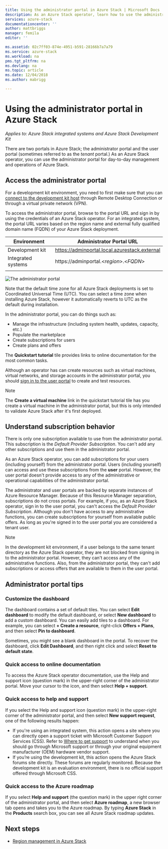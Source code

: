 ```yaml
---
title: Using the administrator portal in Azure Stack | Microsoft Docs
description: As an Azure Stack operator, learn how to use the administrator portal.
services: azure-stack
documentationcenter: ''
author: mattbriggs
manager: femila
editor: ''

ms.assetid: 02c7ff03-874e-4951-b591-28166b7a7a79
ms.service: azure-stack
ms.workload: na
pms.tgt_pltfrm: na
ms.devlang: na
ms.topic: article
ms.date: 12/04/2018
ms.author: mabrigg

---
```

# Using the administrator portal in Azure Stack

*Applies to: Azure Stack integrated systems and Azure Stack Development Kit*

There are two portals in Azure Stack; the administrator portal and the user portal (sometimes referred to as the *tenant* portal.) As an Azure Stack operator, you can use the administrator portal for day-to-day management and operations of Azure Stack.

## Access the administrator portal

For a development kit environment, you need to first make sure that you can [connect to the development kit host](azure-stack-connect-azure-stack.md) through Remote Desktop Connection or through a virtual private network (VPN).

To access the administrator portal, browse to the portal URL and sign in by using the credentials of an Azure Stack operator. For an integrated system, the portal URL varies based on the region name and external fully qualified domain name (FQDN) of your Azure Stack deployment.

| Environment | Administrator Portal URL |   
| -- | -- | 
| Development kit| https://adminportal.local.azurestack.external  |
| Integrated systems | https://adminportal.&lt;*region*&gt;.&lt;*FQDN*&gt; | 
| | |

 ![The administrator portal](media/azure-stack-manage-portals/admin-portal.png)

Note that the default time zone for all Azure Stack deployments is set to Coordinated Universal Time (UTC). You can select a time zone when installing Azure Stack, however it automatically reverts to UTC as the default during installation.

In the administrator portal, you can do things such as:

* Manage the infrastructure (including system health, updates, capacity, etc.)
* Populate the marketplace
* Create subscriptions for users
* Create plans and offers

The **Quickstart tutorial** tile provides links to online documentation for the most common tasks.

Although an operator has can create resources such as virtual machines, virtual networks, and storage accounts in the administrator portal, you should [sign in to the user portal](user/azure-stack-use-portal.md) to create and test resources.

>[!NOTE]
>The **Create a virtual machine** link in the quickstart tutorial tile has you create a virtual machine in the administrator portal, but this is only intended to validate Azure Stack after it's first deployed.

## Understand subscription behavior

There is only one subscription available to use from the administrator portal. This subscription is the *Default Provider Subscription*. You can't add any other subscriptions and use them in the administrator portal.

As an Azure Stack operator, you can add subscriptions for your users (including yourself) from the administrator portal. Users (including yourself) can access and use these subscriptions from the **user** portal. However, the user portal doesn't provide access to any of the administrative or operational capabilities of the administrator portal.

The administrator and user portals are backed by separate instances of Azure Resource Manager. Because of this Resource Manager separation, subscriptions do not cross portals. For example, if you, as an Azure Stack operator, sign in to the user portal, you can't access the *Default Provider Subscription*. Although you don't have access to any administrative functions, you can create subscriptions for yourself from available public offers. As long as you're signed in to the user portal you are considered a tenant user.

  >[!NOTE]
  >In the development kit environment, if a user belongs to the same tenant directory as the Azure Stack operator, they are not blocked from signing in to the administrator portal. However, they can't access any of the administrative functions. Also, from the administrator portal, they can't add subscriptions or access offers that are available to them in the user portal.

## Administrator portal tips

### Customize the dashboard

The dashboard contains a set of default tiles. You can select **Edit dashboard** to modify the default dashboard, or select **New dashboard** to add a custom dashboard. You can easily add tiles to a dashboard. For example, you can select **+ Create a resource**, right-click **Offers + Plans**, and then select **Pin to dashboard**.

Sometimes, you might see a blank dashboard in the portal. To recover the dashboard, click **Edit Dashboard**, and then right click and select **Reset to default state**.

### Quick access to online documentation

To access the Azure Stack operator documentation, use the Help and support icon (question mark) in the upper-right corner of the administrator portal. Move your cursor to the icon, and then select **Help + support**.

### Quick access to help and support

If you select the Help and support icon (question mark) in the upper-right corner of the administrator portal, and then select **New support request**, one of the following results happen:

- If you're using an integrated system, this action opens a site where you can directly open a support ticket with Microsoft Customer Support Services (CSS). Refer to [Where to get support](azure-stack-manage-basics.md#where-to-get-support) to understand when you should go through Microsoft support or through your original equipment manufacturer (OEM) hardware vendor support.
- If you’re using the development kit, this action opens the Azure Stack forums site directly. These forums are regularly monitored. Because the development kit is an evaluation environment, there is no official support offered through Microsoft CSS.

### Quick access to the Azure roadmap

If you select **Help and support** (the question mark) in the upper right corner of the administrator portal, and then select **Azure roadmap**, a new browser tab opens and takes you to the Azure roadmap. By typing **Azure Stack** in the **Products** search box, you can see all Azure Stack roadmap updates.

## Next steps

- [Region management in Azure Stack](azure-stack-region-management.md)
